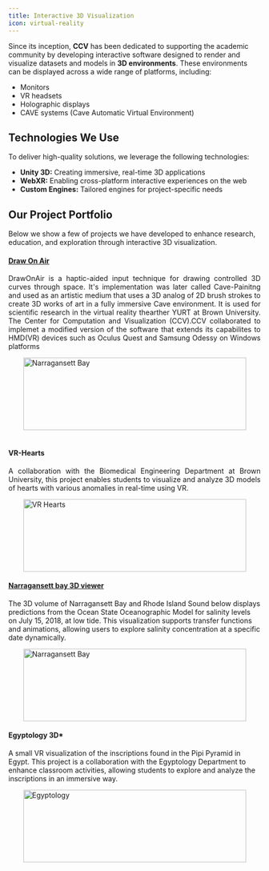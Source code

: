 ```yaml
---
title: Interactive 3D Visualization
icon: virtual-reality
---
```


Since its inception, **CCV** has been dedicated to supporting the academic community by developing interactive software designed to render and visualize datasets and models in **3D environments**. These environments can be displayed across a wide range of platforms, including:

- Monitors  
- VR headsets  
- Holographic displays  
- CAVE systems (Cave Automatic Virtual Environment)  

## Technologies We Use
To deliver high-quality solutions, we leverage the following technologies:

- **Unity 3D:** Creating immersive, real-time 3D applications  
- **WebXR:** Enabling cross-platform interactive experiences on the web  
- **Custom Engines:** Tailored engines for project-specific needs  

## Our Project Portfolio
Below we show a few of projects we have developed to enhance research, education, and exploration through interactive 3D visualization.

#### **[Draw On Air](https://ccv.brown.edu/our-work/software/cave-painting)** 
<p align="justify">
DrawOnAir is a haptic-aided input technique for drawing controlled 3D curves through space. It's implementation was later called Cave-Painitng and used as an artistic medium that uses a 3D analog of 2D brush strokes to create 3D works of art in a fully immersive Cave environment. It is used for scientific research in the virtual reality thearther YURT at Brown University. The Center for Computation and Visualization (CCV).CCV collaborated to implemet a modified version of the software that extends its capabilites to HMD(VR) devices such as Oculus Quest and Samsung Odessy on Windows platforms
</p>
<div>
      <img src="/content/images/3d-vr-projects/draw-on-air.gif" alt="Narragansett Bay" width="445" height="145" style="display: block; margin: auto;">
</div>

<br>

#### **VR-Hearts**
<p align="justify">
A collaboration with the Biomedical Engineering Department at Brown University, this project enables students to visualize and analyze 3D models of hearts with various anomalies in real-time using VR.
</p>
<div>
      <img src="/content/images/3d-vr-projects/vr-hearts.gif" alt="VR Hearts" width="445" height="145" style="display: block; margin: auto;">
</div>

#### **[Narragansett bay 3D viewer](https://ccv.brown.edu/our-work/software/vr-volume-viewer)**
The 3D volume of Narragansett Bay and Rhode Island Sound below displays predictions from the Ocean State Oceanographic Model for salinity levels on July 15, 2018, at low tide.
This visualization supports transfer functions and animations, allowing users to explore salinity concentration at a specific date dynamically.
 <div>
      <img src="/content/images/3d-vr-projects/narragensett-2.gif" alt="Narragansett Bay" width="445" height="145" style="display: block; margin: auto;">
    </div>

#### **Egyptology 3D*** 
A small VR visualization of the inscriptions found in the Pipi Pyramid in Egypt.
This project is a collaboration with the Egyptology Department to enhance classroom activities, allowing students to explore and analyze the inscriptions in an immersive way.
 <div >
      <img src="/content/images/3d-vr-projects/egyptology.gif" alt="Egyptology" width="445" height="145" style="display: block; margin: auto;">
    </div>


